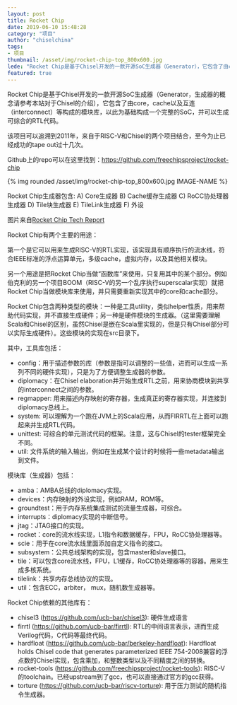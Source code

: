```yaml
---
layout: post
title: Rocket Chip
date: 2019-06-10 15:48:28
category: "项目"
author: "chiselchina"
tags:
- 项目
thumbnail: /asset/img/rocket-chip-top_800x600.jpg
lede: "Rocket Chip是基于Chisel开发的一款开源SoC生成器（Generator），它包含了由core，cache以及互连（interconnect）等构成的模块库，以此为基础构成一个完整的SoC，并可以生成可综合的RTL代码。"
featured: true
---
```


Rocket Chip是基于Chisel开发的一款开源SoC生成器（Generator，生成器的概念请参考本站对于Chisel的介绍），它包含了由core，cache以及互连（interconnect）等构成的模块库，以此为基础构成一个完整的SoC，并可以生成可综合的RTL代码。

该项目可以追溯到2011年，来自于RISC-V和Chisel的两个项目结合，至今为止已经成功的tape out过十几次。

Github上的repo可以在这里找到：https://github.com/freechipsproject/rocket-chip

<div class="col-md-9 col-sm-9 small text-center">
{% img rounded /asset/img/rocket-chip-top_800x600.jpg IMAGE-NAME %}

Rocket Chip生成器包含: A) Core生成器 B) Cache缓存生成器 
C) RoCC协处理器生成器 D) Tile块生成器 E) TileLink生成器 F) 外设

图片来自[Rocket Chip Tech Report](http://www2.eecs.berkeley.edu/Pubs/TechRpts/2016/EECS-2016-17.pdf)
</div>

Rocket Chip有两个主要的用途：

第一个是它可以用来生成RISC-V的RTL实现，该实现具有顺序执行的流水线，符合IEEE标准的浮点运算单元，多级cache，虚拟内存，以及其他相关模块。

另一个用途是把Rocket Chip当做“函数库”来使用，只复用其中的某个部分。例如伯克利的另一个项目BOOM（RISC-V的另一个乱序执行superscalar实现）就把Rocket Chip当做模块库来使用，并只需要重新实现其中的core和cache部分。


Rocket Chip包含两种类型的模块：一种是工具utility，类似helper性质，用来帮助代码实现，并不直接生成硬件；另一种是硬件模块的生成器。（这里需要理解Scala和Chisel的区别，虽然Chisel是嵌在Scala里实现的，但是只有Chisel部分可以实际生成硬件）。这些模块的实现在src目录下。

其中，工具库包括：

- config：用于描述参数的库（参数是指可以调整的一些值，进而可以生成一系列不同的硬件实现），只是为了方便调整生成器的参数。
- diplomacy：在Chisel elaboration并开始生成RTL之前，用来协商模块到共享的interconnect之间的参数。
- regmapper: 用来描述内存映射的寄存器，生成真正的寄存器实现，并连接到diplomacy总线上。
- system: 可以理解为一个跑在JVM上的Scala应用，从而FIRRTL在上面可以跑起来并生成RTL代码。
- unittest: 可综合的单元测试代码的框架。注意，这与Chisel的tester框架完全不同。
- util: 文件系统的输入输出，例如在生成某个设计的时候将一些metadata输出到文件。

模块库（生成器）包括：

- amba：AMBA总线的diplomacy实现。
- devices：内存映射的外设实现，例如RAM，ROM等。
- groundtest：用于内存系统集成测试的流量生成器，可综合。
- interrupts：diplomacy实现的中断信号。
- jtag：JTAG接口的实现。
- rocket：core的流水线实现，L1指令和数据缓存，FPU，RoCC协处理器等。
- scie：用于在core流水线里面添加自定义指令的接口。
- subsystem：公共总线架构的实现，包含master和slave接口。
- tile：可以包含core流水线，FPU，L1缓存，RoCC协处理器等的容器。用来生成多核系统。
- tilelink：共享内存总线协议的实现。
- util：包含ECC，arbiter， mux，随机数生成器等。


Rocket Chip依赖的其他库有：

- chisel3 (https://github.com/ucb-bar/chisel3): 硬件生成语言
- firrtl (https://github.com/ucb-bar/firrtl): RTL的中间语言表示，进而生成Verilog代码，C代码等最终代码。
- hardfloat (https://github.com/ucb-bar/berkeley-hardfloat): Hardfloat holds Chisel code that generates parameterized IEEE 754-2008兼容的浮点数的Chisel实现，包含乘加，和整数类型以及不同精度之间的转换。
- rocket-tools (https://github.com/freechipsproject/rocket-tools): RISC-V的toolchain。已经upstream到了gcc，也可以直接通过官方的gcc获得。
- torture (https://github.com/ucb-bar/riscv-torture): 用于压力测试的随机指令生成器。

